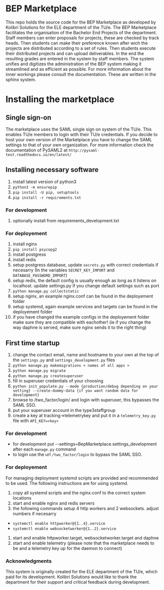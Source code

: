 # BEP Marketplace
This repo holds the source code for the BEP Marketplace as developed by Kolibri Solutions for the ELE department of the TU/e.
The BEP Marketplace facilitates the organisation of the Bachelor End Projects of the department. Staff members can enter proposals for projects, these are checked by track heads. Then students can make their preference known after wich the projects are distributed according to a set of rules. Then students execute their distributed projects and can upload deliverables. In the end the resulting grades are entered in the system by staff members.
The system unifies and digitizes the administration of the BEP system making it streamlined and as efficient as possible. For more information about the inner workings please consult the documentation. These are written in the sphinx system.

# Installing the marketplace
## Single sign-on
The marketplace uses the SAML single sign on system of the TU/e. This enables TU/e members to login with their TU/e credentials.
If you decide to host your own version of the Marketplace you have to change the SAML settings to that of your own organization.
For more information check the documentation of PySAML2 at ```http://pysaml-test.readthedocs.io/en/latest/```

## Installing necessary software
1. install latest version of python3
1. ```python3 -m ensurepip```
1. ```pip install -U pip, setuptools```
1. ```pip install -r requirements.txt```

### For development
1. optionally install from requirements_development.txt

### For deployement
1. install nginx
1. ```pip install psycopg2```
1. install postgress
1. install redis
1. setup postgress database, update ```secrets.py``` with correct credentials if necesarry (In the variables ```SECRET_KEY_IMPORT``` and ```DATABASE_PASSWORD_IMPORT```)
1. setup redis, the default config is usually enough as long as it listens on localhost. update settings.py if you change default settings such as port
1. ```python manage.py collectstatic```
1. setup nginx, an example nginx.conf can be found in the deployement folder
1. setup systemd, again example services and targets can be found in the deployement folder
1. if you have changed the example configs in the deployement folder make sure they are compatible with eachother! (ie if you change the way daphne is served, make sure nginx sends it to the right thing)

## First time startup
1. change the contact email, name and hostname to your own at the top of the ```settings.py``` and ```settings_development.py``` files
1. ```python manage.py makemigrations < names of all apps >```
1. ```python manage.py migrate```
1. ```python manage.py createsuperuser```
1. fill in superuser credentials of your choosing
1. ```python init_populate.py --mode {production/debug depending on your setting} --create-dummy-data {if you want random data for development}```
1. browse to /two_factor/login/ and login with superuser, this bypasses the SAML SSO.
1. put your superuser account in the type3staffgroup
1. create a key at tracking->telemetrykey and put it in a ```telemetry_key.py``` file with ```API_KEY=<key>```

### For development
* for development put --settings=BepMarketplace.settings_development after each ```manage.py``` command
* to login use the url ```/two_factor/login``` to bypass the SAML SSO.

### For deployement
For managing deployment systemd scripts are provided and recommended to be used. The following instructions are for using systemd.
1. copy all systemd scripts and the nginx.conf to the correct system locations
1. start and enable nginx and redis servers
1. the following commands setup 4 http workers and 2 websockets. adjust numbers if necesarry
  * ```systemctl enable httpworker@{1..4}.service```
  * ```systemctl enable websocketworker@{1..2}.service```
1. start and enable httpworker.target, websocketworker.target and daphne
1. start and enable telemetry (please note that the marketplace needs to be and a telemetry key  up for the daemon to connect)

### Acknowledgments
This system is originally created for the ELE department of the TU/e, which paid for its development. Kolibri Solutions would like to thank the department for their support and critical feedback during development.

